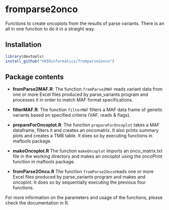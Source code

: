 # fromparse2onco

Functions to create oncoplots from the results of parse variants. There is an all in one function to do it in a straight way.

## Installation

```r
library(devtools)
install_github("VHIOinformatics/fromparse2onco")
```


## Package contents

* **fromParse2MAF.R**: The function `fromParse2MAF` reads variant data from one or more Excel files produced by parse_variants program and processes it in order to match MAF format specifications.

* **filterMAF.R**: The function `filterMAF` filters a MAF data frame of genetic variants based on specified criteria (VAF, reads & flags).

* **prepareForOncoplot.R**: The function `prepareForOncoplot` takes a MAF dataframe, filters it and creates an oncomatrix. It also prints summary plots and creates a TMB table. It does so by executing functions in maftools package.

* **makeOncoplot.R** The function `makeOncoplot` imports an onco_matrix.txt file in the working directory and makes an oncoplot using the oncoPrint function in maftools package.

* **fromParse2Onco.R** The function `fromParse2Onco`reads one or more Excel files produced by parse_variants program and makes and oncoplot. It does so by sequentially executing the previous four functions.

For more information on the parameters and usage of the functions, please check the documentation in R.
